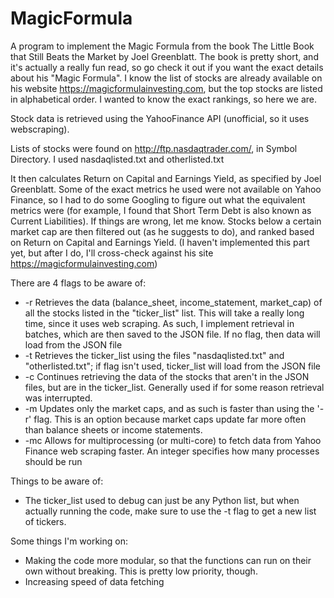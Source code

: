 # MagicFormula

A program to implement the Magic Formula from the book The Little Book that Still Beats the Market by Joel Greenblatt. The book is pretty short, and it's actually a really fun read, so go check it out if you want the exact details about his "Magic Formula". I know the list of stocks are already available on his website https://magicformulainvesting.com, but the top stocks are listed in alphabetical order. I wanted to know the exact rankings, so here we are.

Stock data is retrieved using the YahooFinance API (unofficial, so it uses webscraping).

Lists of stocks were found on http://ftp.nasdaqtrader.com/, in Symbol Directory. I used nasdaqlisted.txt and otherlisted.txt

It then calculates Return on Capital and Earnings Yield, as specified by Joel Greenblatt. Some of the exact metrics he used were not available on Yahoo Finance, so I had to do some Googling to figure out what the equivalent metrics were (for example, I found that Short Term Debt is also known as Current Liabilities). If things are wrong, let me know.
Stocks below a certain market cap are then filtered out (as he suggests to do), and ranked based on Return on Capital and Earnings Yield.
(I haven't implemented this part yet, but after I do, I'll cross-check against his site https://magicformulainvesting.com)

There are 4 flags to be aware of:
* -r    Retrieves the data (balance_sheet, income_statement, market_cap) of all the stocks listed in the "ticker_list" list. This will take a really long time, since it uses web scraping. As such, I implement retrieval in batches, which are then saved to the JSON file. If no flag, then data will load from the JSON file
* -t    Retrieves the ticker_list using the files "nasdaqlisted.txt" and "otherlisted.txt"; if flag isn't used, ticker_list will load from the JSON file
* -c    Continues retrieving the data of the stocks that aren't in the JSON files, but are in the ticker_list. Generally used if for some reason retrieval was interrupted.
* -m    Updates only the market caps, and as such is faster than using the '-r' flag. This is an option because market caps update far more often than balance sheets or income statements.
* -mc   Allows for multiprocessing (or multi-core) to fetch data from Yahoo Finance web scraping faster. An integer specifies how many processes should be run

Things to be aware of:
* The ticker_list used to debug can just be any Python list, but when actually running the code, make sure to use the -t flag to get a new list of tickers.

Some things I'm working on:
* Making the code more modular, so that the functions can run on their own without breaking. This is pretty low priority, though.
* Increasing speed of data fetching
